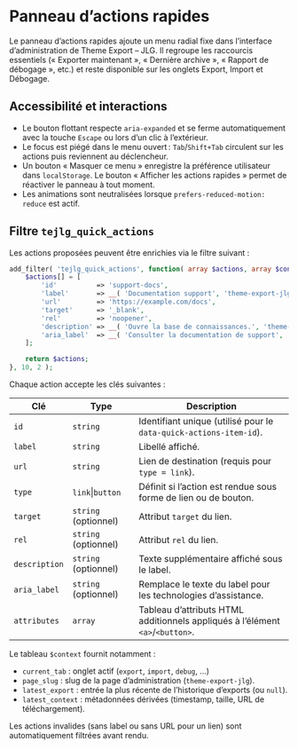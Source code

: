 # Panneau d’actions rapides

Le panneau d’actions rapides ajoute un menu radial fixe dans l’interface d’administration de Theme Export – JLG. Il regroupe les raccourcis essentiels (« Exporter maintenant », « Dernière archive », « Rapport de débogage », etc.) et reste disponible sur les onglets Export, Import et Débogage.

## Accessibilité et interactions

* Le bouton flottant respecte `aria-expanded` et se ferme automatiquement avec la touche `Escape` ou lors d’un clic à l’extérieur.
* Le focus est piégé dans le menu ouvert : `Tab`/`Shift+Tab` circulent sur les actions puis reviennent au déclencheur.
* Un bouton « Masquer ce menu » enregistre la préférence utilisateur dans `localStorage`. Le bouton « Afficher les actions rapides » permet de réactiver le panneau à tout moment.
* Les animations sont neutralisées lorsque `prefers-reduced-motion: reduce` est actif.

## Filtre `tejlg_quick_actions`

Les actions proposées peuvent être enrichies via le filtre suivant :

```php
add_filter( 'tejlg_quick_actions', function( array $actions, array $context ) {
    $actions[] = [
        'id'          => 'support-docs',
        'label'       => __( 'Documentation support', 'theme-export-jlg' ),
        'url'         => 'https://example.com/docs',
        'target'      => '_blank',
        'rel'         => 'noopener',
        'description' => __( 'Ouvre la base de connaissances.', 'theme-export-jlg' ),
        'aria_label'  => __( 'Consulter la documentation de support', 'theme-export-jlg' ),
    ];

    return $actions;
}, 10, 2 );
```

Chaque action accepte les clés suivantes :

| Clé            | Type                | Description |
|----------------|--------------------|-------------|
| `id`           | `string`            | Identifiant unique (utilisé pour le `data-quick-actions-item-id`). |
| `label`        | `string`            | Libellé affiché. |
| `url`          | `string`            | Lien de destination (requis pour `type = link`). |
| `type`         | `link`\|`button`   | Définit si l’action est rendue sous forme de lien ou de bouton. |
| `target`       | `string` (optionnel) | Attribut `target` du lien. |
| `rel`          | `string` (optionnel) | Attribut `rel` du lien. |
| `description`  | `string` (optionnel) | Texte supplémentaire affiché sous le label. |
| `aria_label`   | `string` (optionnel) | Remplace le texte du label pour les technologies d’assistance. |
| `attributes`   | `array`             | Tableau d’attributs HTML additionnels appliqués à l’élément `<a>`/`<button>`. |

Le tableau `$context` fournit notamment :

* `current_tab` : onglet actif (`export`, `import`, `debug`, …)
* `page_slug` : slug de la page d’administration (`theme-export-jlg`).
* `latest_export` : entrée la plus récente de l’historique d’exports (ou `null`).
* `latest_context` : métadonnées dérivées (timestamp, taille, URL de téléchargement).

Les actions invalides (sans label ou sans URL pour un lien) sont automatiquement filtrées avant rendu.
